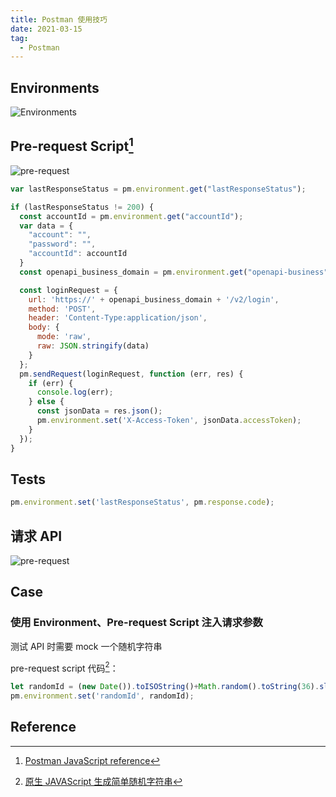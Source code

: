 ```yaml
---
title: Postman 使用技巧
date: 2021-03-15
tag:
  - Postman
---
```


## Environments

![Environments](https://cdn.alomerry.com/blog/assets/img/posts/postman-globals.png)

## Pre-request Script[^postman-javaScript-reference]

![pre-request](https://cdn.alomerry.com/blog/assets/img/posts/postman-pre-request.png)

```js
var lastResponseStatus = pm.environment.get("lastResponseStatus");

if (lastResponseStatus != 200) {
  const accountId = pm.environment.get("accountId");
  var data = {
    "account": "",
    "password": "",
    "accountId": accountId
  }
  const openapi_business_domain = pm.environment.get("openapi-business");

  const loginRequest = {
    url: 'https://' + openapi_business_domain + '/v2/login',
    method: 'POST',
    header: 'Content-Type:application/json',
    body: {
      mode: 'raw',
      raw: JSON.stringify(data)
    }
  };
  pm.sendRequest(loginRequest, function (err, res) {
    if (err) {
      console.log(err);
    } else {
      const jsonData = res.json();
      pm.environment.set('X-Access-Token', jsonData.accessToken);
    }
  });
}
```

## Tests

```js
pm.environment.set('lastResponseStatus', pm.response.code);
```

## 请求 API

![pre-request](https://cdn.alomerry.com/blog/assets/img/posts/postman-variable-value.png)

## Case 

### 使用 Environment、Pre-request Script 注入请求参数

测试 API 时需要 mock 一个随机字符串

pre-request script 代码[^js-random-string]：

```javascript
let randomId = (new Date()).toISOString()+Math.random().toString(36).slice(-8);
pm.environment.set('randomId', randomId);
```

## Reference

[^js-random-string]: [原生 JAVAScript 生成简单随机字符串](https://juejin.cn/post/6844903665522704398)

[^postman-javaScript-reference]: [Postman JavaScript reference](https://learning.postman.com/docs/writing-scripts/script-references/postman-sandbox-api-reference/)